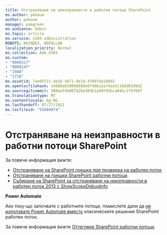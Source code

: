 ```yaml
---
title: Отстраняване на неизправности в работни потоци SharePoint
ms.author: pebaum
author: pebaum
manager: pamgreen
ms.audience: Admin
ms.topic: article
ms.service: o365-administration
ROBOTS: NOINDEX, NOFOLLOW
localization_priority: Normal
ms.collection: Adm_O365
ms.custom:
- "9000317"
- "9000147"
- "1940"
- "1718"
ms.assetid: 7ae05f21-eb16-4d71-9e19-4f097eb100d2
ms.openlocfilehash: 14680a039068688e0740ba2a7dee5c168d03d9d2
ms.sourcegitcommit: 380ee556007d2be389b1a99795bca04bc1f9f60f
ms.translationtype: MT
ms.contentlocale: bg-BG
ms.lasthandoff: 07/27/2021
ms.locfileid: "53604874"
---
```

# <a name="troubleshoot-workflows-in-sharepoint"></a>Отстраняване на неизправности в работни потоци SharePoint

За повече информация вижте:

- [Отстраняване на SharePoint грешки при проверка на работен поток](/sharepoint/dev/general-development/troubleshooting-sharepoint-server-workflow-validation-errors-in-visio)
- [Отстраняване на грешки SharePoint работни потоци](/sharepoint/dev/general-development/debugging-sharepoint-server-workflows).
- [Събиране на SharePoint за отстраняване на неизправности в работен поток 2013 с ShowScopeDebugInfo](/sharepoint/troubleshoot/workflows/gather-workflow-data)

**Power Automate**

Ако току-що започвате с работните потоци, помислете дали да [не използвате Power Automate вместо](/power-automate/modern-approvals) класическите решения SharePoint работен поток.

За повече информация вижте [Оттегляне SharePoint работни потоци](/alchemyinsights/sharepoint-workflows-retiring).
